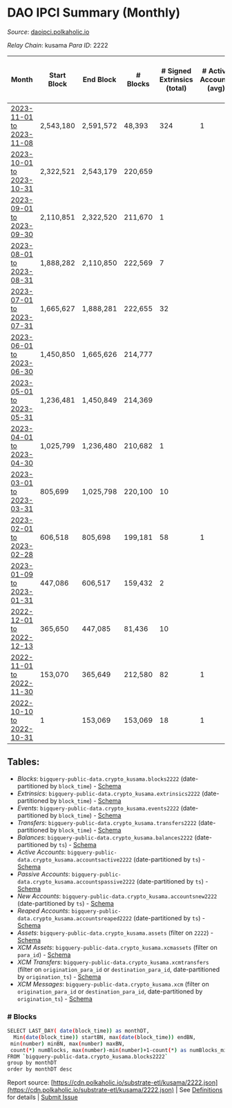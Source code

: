 # DAO IPCI Summary (Monthly)

_Source_: [daoipci.polkaholic.io](https://daoipci.polkaholic.io)

*Relay Chain*: kusama
*Para ID*: 2222



| Month | Start Block | End Block | # Blocks | # Signed Extrinsics (total) | # Active Accounts (avg) | # Addresses with Balances (max) | Issues |
| ----- | ----------- | --------- | -------- | --------------------------- | ----------------------- | ------------------------------- | ------ |
| [2023-11-01 to 2023-11-08](/kusama/2222-daoipci/2023-11-30.md) | 2,543,180 | 2,591,572 | 48,393 | 324 | 1 | 900 | -   |   
| [2023-10-01 to 2023-10-31](/kusama/2222-daoipci/2023-10-31.md) | 2,322,521 | 2,543,179 | 220,659 |  |  | 899 | -   |   
| [2023-09-01 to 2023-09-30](/kusama/2222-daoipci/2023-09-30.md) | 2,110,851 | 2,322,520 | 211,670 | 1 |  | 900 | -   |   
| [2023-08-01 to 2023-08-31](/kusama/2222-daoipci/2023-08-31.md) | 1,888,282 | 2,110,850 | 222,569 | 7 |  | 900 | -   |   
| [2023-07-01 to 2023-07-31](/kusama/2222-daoipci/2023-07-31.md) | 1,665,627 | 1,888,281 | 222,655 | 32 |  | 898 | -   |   
| [2023-06-01 to 2023-06-30](/kusama/2222-daoipci/2023-06-30.md) | 1,450,850 | 1,665,626 | 214,777 |  |  | 892 | -   |   
| [2023-05-01 to 2023-05-31](/kusama/2222-daoipci/2023-05-31.md) | 1,236,481 | 1,450,849 | 214,369 |  |  | 892 | -   |   
| [2023-04-01 to 2023-04-30](/kusama/2222-daoipci/2023-04-30.md) | 1,025,799 | 1,236,480 | 210,682 | 1 |  | 892 | -   |   
| [2023-03-01 to 2023-03-31](/kusama/2222-daoipci/2023-03-31.md) | 805,699 | 1,025,798 | 220,100 | 10 |  | 891 | -   |   
| [2023-02-01 to 2023-02-28](/kusama/2222-daoipci/2023-02-28.md) | 606,518 | 805,698 | 199,181 | 58 | 1 | 890 | -   |   
| [2023-01-09 to 2023-01-31](/kusama/2222-daoipci/2023-01-31.md) | 447,086 | 606,517 | 159,432 | 2 |  | 890 | -   |   
| [2022-12-01 to 2022-12-13](/kusama/2222-daoipci/2022-12-31.md) | 365,650 | 447,085 | 81,436 | 10 |  | 890 | -   |   
| [2022-11-01 to 2022-11-30](/kusama/2222-daoipci/2022-11-30.md) | 153,070 | 365,649 | 212,580 | 82 | 1 | 890 | -   |   
| [2022-10-10 to 2022-10-31](/kusama/2222-daoipci/2022-10-31.md) | 1 | 153,069 | 153,069 | 18 | 1 | 885 | -   |   

## Tables:

* _Blocks_: `bigquery-public-data.crypto_kusama.blocks2222` (date-partitioned by `block_time`) - [Schema](/schema/balances.json)
* _Extrinsics_: `bigquery-public-data.crypto_kusama.extrinsics2222` (date-partitioned by `block_time`) - [Schema](/schema/extrinsics.json)
* _Events_: `bigquery-public-data.crypto_kusama.events2222` (date-partitioned by `block_time`) - [Schema](/schema/events.json)
* _Transfers_: `bigquery-public-data.crypto_kusama.transfers2222` (date-partitioned by `block_time`) - [Schema](/schema/transfers.json)
* _Balances_: `bigquery-public-data.crypto_kusama.balances2222` (date-partitioned by `ts`) - [Schema](/schema/balances.json)
* _Active Accounts_: `bigquery-public-data.crypto_kusama.accountsactive2222` (date-partitioned by `ts`) - [Schema](/schema/accountsactive.json)
* _Passive Accounts_: `bigquery-public-data.crypto_kusama.accountspassive2222` (date-partitioned by `ts`) - [Schema](/schema/accountspassive.json)
* _New Accounts_: `bigquery-public-data.crypto_kusama.accountsnew2222` (date-partitioned by `ts`) - [Schema](/schema/accountsnew.json)
* _Reaped Accounts_: `bigquery-public-data.crypto_kusama.accountsreaped2222` (date-partitioned by `ts`) - [Schema](/schema/accountsreaped.json)
* _Assets_: `bigquery-public-data.crypto_kusama.assets` (filter on `2222`) - [Schema](/schema/assets.json)
* _XCM Assets_: `bigquery-public-data.crypto_kusama.xcmassets` (filter on `para_id`) - [Schema](/schema/xcmassets.json)
* _XCM Transfers_: `bigquery-public-data.crypto_kusama.xcmtransfers` (filter on `origination_para_id` or `destination_para_id`, date-partitioned by `origination_ts`) - [Schema](/schema/xcmtransfers.json)
* _XCM Messages_: `bigquery-public-data.crypto_kusama.xcm` (filter on `origination_para_id` or `destination_para_id`, date-partitioned by `origination_ts`) - [Schema](/schema/xcm.json)

### # Blocks
```bash
SELECT LAST_DAY( date(block_time)) as monthDT,
  Min(date(block_time)) startBN, max(date(block_time)) endBN, 
 min(number) minBN, max(number) maxBN, 
 count(*) numBlocks, max(number)-min(number)+1-count(*) as numBlocks_missing 
FROM `bigquery-public-data.crypto_kusama.blocks2222` 
group by monthDT 
order by monthDT desc
```


Report source: [https://cdn.polkaholic.io/substrate-etl/kusama/2222.json](https://cdn.polkaholic.io/substrate-etl/kusama/2222.json) | See [Definitions](/DEFINITIONS.md) for details | [Submit Issue](https://github.com/colorfulnotion/substrate-etl/issues)
